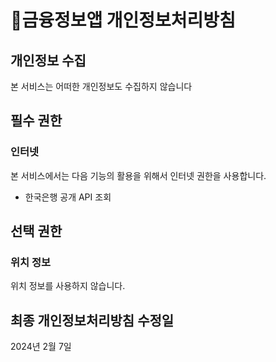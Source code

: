 # 금융정보앱 개인정보처리방침

## 개인정보 수집
본 서비스는 어떠한 개인정보도 수집하지 않습니다

## 필수 권한
### 인터넷
본 서비스에서는 다음 기능의 활용을 위해서 인터넷 권한을 사용합니다.

- 한국은행 공개 API 조회

## 선택 권한
### 위치 정보
위치 정보를 사용하지 않습니다. 

## 최종 개인정보처리방침 수정일
2024년 2월 7일
